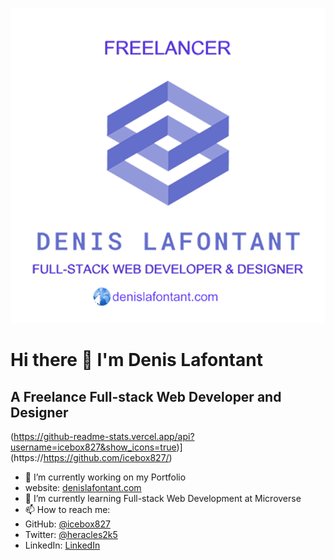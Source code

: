 ![logo1.PNG](https://github.com/icebox827/icebox827/blob/main/logo1.png?raw=true)

# Hi there 👋 I'm Denis Lafontant
## A Freelance Full-stack Web Developer and Designer
(https://github-readme-stats.vercel.app/api?username=icebox827&show_icons=true)](https://https://github.com/icebox827/)

- 🔭 I’m currently working on my Portfolio
- website: [denislafontant.com](https://denislafontant.com)
- 🌱 I’m currently learning Full-stack Web Development at Microverse
- 📫 How to reach me:
- GitHub: [@icebox827](https://github.com/icebox827)
- Twitter: [@heracles2k5](https://twitter.com/@heracles2k5)
- LinkedIn: [LinkedIn](https://www.linkedin.com/in/denis-lafontant-37031439/)


